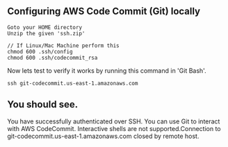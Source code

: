 Configuring AWS Code Commit (Git) locally
---

```
Goto your HOME directory
Unzip the given 'ssh.zip'

// If Linux/Mac Machine perform this
chmod 600 .ssh/config
chmod 600 .ssh/codecommit_rsa
```

Now lets test to verify it works by running this command in 'Git Bash'.

```
ssh git-codecommit.us-east-1.amazonaws.com
```

You should see.
---
You have successfully authenticated over SSH. You can use Git to interact with AWS CodeCommit. Interactive shells are not supported.Connection to git-codecommit.us-east-1.amazonaws.com closed by remote host.
